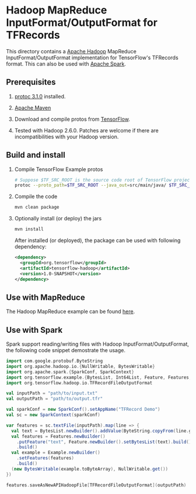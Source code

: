 # Hadoop MapReduce InputFormat/OutputFormat for TFRecords

This directory contains a [Apache Hadoop](http://hadoop.apache.org/) MapReduce
InputFormat/OutputFormat implementation for TensorFlow's TFRecords format.
This can also be used with [Apache Spark](http://spark.apache.org/).

## Prerequisites

1. [protoc 3.1.0](https://developers.google.com/protocol-buffers/)
installed.

2. [Apache Maven](https://maven.apache.org/)

3. Download and compile protos from [TensorFlow](https://github.com/tensorflow/tensorflow).

4. Tested with Hadoop 2.6.0. Patches are welcome if there are incompatibilities
   with your Hadoop version.

## Build and install

1. Compile TensorFlow Example protos

    ```sh
    # Suppose $TF_SRC_ROOT is the source code root of TensorFlow project
    protoc --proto_path=$TF_SRC_ROOT --java_out=src/main/java/ $TF_SRC_ROOT/tensorflow/core/example/{example,feature}.proto
    ```

2. Compile the code

    ```sh
    mvn clean package
    ```

3. Optionally install (or deploy) the jars

    ```sh
    mvn install
    ```

    After installed (or deployed), the package can be used with following dependency:

    ```xml
    <dependency>
      <groupId>org.tensorflow</groupId>
      <artifactId>tensorflow-hadoop</artifactId>
      <version>1.0-SNAPSHOT</version>
    </dependency>
    ```

## Use with MapReduce
The Hadoop MapReduce example can be found [here](src/main/java/org/tensorflow/hadoop/example/TFRecordFileMRExample.java).

## Use with Spark
Spark support reading/writing files with Hadoop InputFormat/OutputFormat, the
following code snippet demostrate the usage.

```scala
import com.google.protobuf.ByteString
import org.apache.hadoop.io.{NullWritable, BytesWritable}
import org.apache.spark.{SparkConf, SparkContext}
import org.tensorflow.example.{BytesList, Int64List, Feature, Features, Example}
import org.tensorflow.hadoop.io.TFRecordFileOutputFormat

val inputPath = "path/to/input.txt"
val outputPath = "path/to/output.tfr"

val sparkConf = new SparkConf().setAppName("TFRecord Demo")
val sc = new SparkContext(sparkConf)

var features = sc.textFile(inputPath).map(line => {
  val text = BytesList.newBuilder().addValue(ByteString.copyFrom(line.getBytes)).build()
  val features = Features.newBuilder()
    .putFeature("text", Feature.newBuilder().setBytesList(text).build())
    .build()
  val example = Example.newBuilder()
    .setFeatures(features)
    .build()
  (new BytesWritable(example.toByteArray), NullWritable.get())
})

features.saveAsNewAPIHadoopFile[TFRecordFileOutputFormat](outputPath)
```
